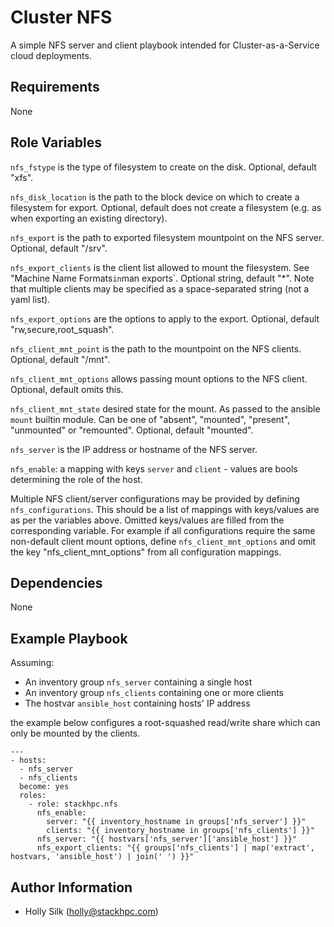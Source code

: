 Cluster NFS
===============

A simple NFS server and client playbook intended for Cluster-as-a-Service cloud
deployments.

Requirements
------------

None

Role Variables
--------------

`nfs_fstype` is the type of filesystem to create on the disk. Optional, default "xfs".

`nfs_disk_location` is the path to the block device on which to create a filesystem for export. Optional, default does not create a filesystem (e.g. as when exporting an existing directory).

`nfs_export` is the path to exported filesystem mountpoint on the NFS server. Optional, default "/srv".

`nfs_export_clients` is the client list allowed to mount the filesystem.
See "Machine Name Formats` in `man exports`. Optional string, default "*".
Note that multiple clients may be specified as a space-separated string (not a yaml list).

`nfs_export_options` are the options to apply to the export. Optional, default "rw,secure,root_squash".

`nfs_client_mnt_point` is the path to the mountpoint on the NFS clients. Optional, default "/mnt".

`nfs_client_mnt_options` allows passing mount options to the NFS client. Optional, default omits this.

`nfs_client_mnt_state` desired state for the mount. As passed to the ansible `mount` 
builtin module. Can be one of "absent", "mounted", "present", "unmounted" or 
"remounted". Optional, default "mounted".

`nfs_server` is the IP address or hostname of the NFS server.

`nfs_enable`: a mapping with keys `server` and `client` - values are bools determining the role of the host.

Multiple NFS client/server configurations may be provided by defining `nfs_configurations`. This should be a list of mappings with keys/values are as per the variables above. Omitted keys/values are filled from the corresponding variable. For example if all configurations require the same non-default client mount options, define `nfs_client_mnt_options` and omit the key "nfs_client_mnt_options" from all configuration mappings.

Dependencies
------------

None

Example Playbook
----------------

Assuming:
- An inventory group `nfs_server` containing a single host
- An inventory group `nfs_clients` containing one or more clients
- The hostvar `ansible_host` containing hosts' IP address

the example below configures a root-squashed read/write share which can only
be mounted by the clients.

    ---
    - hosts:
      - nfs_server
      - nfs_clients
      become: yes
      roles:
        - role: stackhpc.nfs
          nfs_enable:
            server: "{{ inventory_hostname in groups['nfs_server'] }}"
            clients: "{{ inventory_hostname in groups['nfs_clients'] }}"
          nfs_server: "{{ hostvars['nfs_server']['ansible_host'] }}"
          nfs_export_clients: "{{ groups['nfs_clients'] | map('extract', hostvars, 'ansible_host') | join(' ') }}"

Author Information
------------------

- Holly Silk (<holly@stackhpc.com>)
